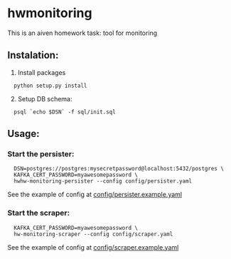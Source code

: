 hwmonitoring
============

This is an aiven homework task: tool for monitoring

Instalation:
------------

1. Install packages
  ```
    python setup.py install
  ```

2. Setup DB schema:
  ```
    psql `echo $DSN` -f sql/init.sql
  ```

Usage:
------

### Start the persister:

```
  DSN=postgres://postgres:mysecretpassword@localhost:5432/postgres \
  KAFKA_CERT_PASSWORD=myawesomepassword \
  hwhw-monitoring-persister --config config/persister.yaml
```

See the example of config at [config/persister.example.yaml](https://www.github.com/GSokol/whmonitoring/blob/master/config/persister.example.yaml)

### Start the scraper:

```
  KAFKA_CERT_PASSWORD=myawesomepassword \
  hw-monitoring-scraper --config config/scraper.yaml
```

See the example of config at [config/scraper.example.yaml](https://www.github.com/GSokol/whmonitoring/blob/master/config/scraper.example.yaml)
